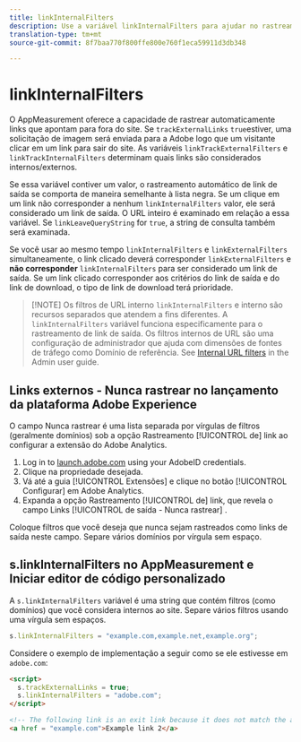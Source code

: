 ```yaml
---
title: linkInternalFilters
description: Use a variável linkInternalFilters para ajudar no rastreamento automático do link de saída.
translation-type: tm+mt
source-git-commit: 8f7baa770f800ffe800e760f1eca59911d3db348

---
```



# linkInternalFilters

O AppMeasurement oferece a capacidade de rastrear automaticamente links que apontam para fora do site. Se `trackExternalLinks` `true`estiver, uma solicitação de imagem será enviada para a Adobe logo que um visitante clicar em um link para sair do site. As variáveis `linkTrackExternalFilters` e `linkTrackInternalFilters` determinam quais links são considerados internos/externos.

Se essa variável contiver um valor, o rastreamento automático de link de saída se comporta de maneira semelhante à lista negra. Se um clique em um link não corresponder a nenhum `linkInternalFilters` valor, ele será considerado um link de saída. O URL inteiro é examinado em relação a essa variável. Se `linkLeaveQueryString` for `true`, a string de consulta também será examinada.

Se você usar ao mesmo tempo `linkInternalFilters` e `linkExternalFilters` simultaneamente, o link clicado deverá corresponder `linkExternalFilters` e **não corresponder** `linkInternalFilters` para ser considerado um link de saída. Se um link clicado corresponder aos critérios do link de saída e do link de download, o tipo de link de download terá prioridade.

> [!NOTE] Os filtros de URL interno `linkInternalFilters` e interno são recursos separados que atendem a fins diferentes. A `linkInternalFilters` variável funciona especificamente para o rastreamento de link de saída. Os filtros internos de URL são uma configuração de administrador que ajuda com dimensões de fontes de tráfego como Domínio de referência. See [Internal URL filters](/help/admin/admin/internal-url-filter-admin.md) in the Admin user guide.

## Links externos - Nunca rastrear no lançamento da plataforma Adobe Experience

O campo Nunca rastrear é uma lista separada por vírgulas de filtros (geralmente domínios) sob a opção Rastreamento [!UICONTROL de] link ao configurar a extensão do Adobe Analytics.

1. Log in to [launch.adobe.com](https://launch.adobe.com) using your AdobeID credentials.
2. Clique na propriedade desejada.
3. Vá até a guia [!UICONTROL Extensões] e clique no botão [!UICONTROL Configurar] em Adobe Analytics.
4. Expanda a opção Rastreamento [!UICONTROL de] link, que revela o campo Links [!UICONTROL de saída - Nunca rastrear] .

Coloque filtros que você deseja que nunca sejam rastreados como links de saída neste campo. Separe vários domínios por vírgula sem espaço.

## s.linkInternalFilters no AppMeasurement e Iniciar editor de código personalizado

A `s.linkInternalFilters` variável é uma string que contém filtros (como domínios) que você considera internos ao site. Separe vários filtros usando uma vírgula sem espaços.

```js
s.linkInternalFilters = "example.com,example.net,example.org";
```

Considere o exemplo de implementação a seguir como se ele estivesse em `adobe.com`:

```html
<script>
  s.trackExternalLinks = true;
  s.linkInternalFilters = "adobe.com";
</script>

<!-- The following link is an exit link because it does not match the anything under linkInternalFilters -->
<a href = "example.com">Example link 2</a>
```
